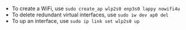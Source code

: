 * To create a WiFi, use `sudo create_ap wlp2s0 enp3s0 lappy nowifi4u`
* To delete redundant virtual interfaces, use `sudo iw dev ap0 del`
* To up an interface, use `sudo ip link set wlp2s0 up`
